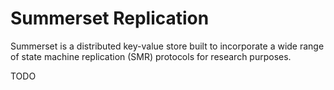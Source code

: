 # Summerset Replication

Summerset is a distributed key-value store built to incorporate a wide range of state machine replication (SMR) protocols for research purposes.

TODO

